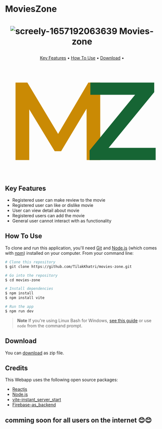 # MoviesZone

<h1 align="center">

![screely-1657192063639](https://user-images.githubusercontent.com/49053623/177759844-3610bacb-c767-40d8-9a37-a527a1fd0e2b.png)
  Movies-zone
  <br>
</h1>

<p align="center">
  <a href="#key-features">Key Features</a> •
  <a href="#how-to-use">How To Use</a> •
  <a href="#download">Download</a> •

</p>

<svg
                            className="w-10"
                            viewBox="0 0 50 36"
                            fill="currentColor"
                        >
                            <path
                                d="M3.384 31V5.8H7.236L18.252 24.196H16.236L27.072 5.8H30.924L30.96 31H26.532L26.496 12.748H27.432L18.216 28.12H16.128L6.768 12.748H7.848V31H3.384Z"
                                fill="#CA8A04"
                            />
                            <path
                                d="M27.476 31V27.868L43.748 7.996L44.288 9.76H27.728V5.8H48.5V8.932L32.228 28.804L31.652 27.04H48.968V31H27.476Z"
                                fill="#166534"
                            />
                        </svg>
## Key Features

* Registered user can make review to the movie 
* Registered user can like or dislike movie 
* User can view detail about movie 
* Registered users can add the movie 
* General user cannot interact with as functionality

## How To Use

To clone and run this application, you'll need [Git](https://git-scm.com) and [Node.js](https://nodejs.org/en/download/) (which comes with [npm](http://npmjs.com)) installed on your computer. From your command line:

```bash
# Clone this repository
$ git clone https://github.com/TilakKhatri/movies-zone.git

# Go into the repository
$ cd movies-zone

# Install dependencies
$ npm install
$ npm install vite

# Run the app
$ npm run dev
```

> **Note**
> If you're using Linux Bash for Windows, [see this guide](https://www.howtogeek.com/261575/how-to-run-graphical-linux-desktop-applications-from-windows-10s-bash-shell/) or use `node` from the command prompt.


## Download

You can [download](https://github.com/TilakKhatri/movies-zone) as zip file.


## Credits

This Webapp uses the following open source packages:

- [Reactjs](http://reactjs.org/)
- [Node.js](https://nodejs.org/)
- [vite-instant_server_start](https://vitejs.dev/guide/)
- [Firebase-as_backend](https://console.firebase.google.com/project/movie-zone-2ca05/overview)


##  comming soon for all users on the internet 😊😊


